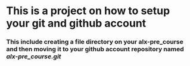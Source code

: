 # This is a project on how to setup your git and github account
### This include creating a file directory on your alx-pre_course and then moving it to your github account repository named *alx-pre_course.git*
